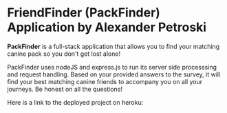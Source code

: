 # FriendFinder (PackFinder) Application by Alexander Petroski


__PackFinder__ is a full-stack application that allows you to find your matching canine pack so you don't get lost alone!

PackFinder uses nodeJS and express.js to run its server side processsing and request handling. Based on your provided answers to the survey, it will find your best matching canine friends to accompany you on all your journeys. Be honest on all the questions!

Here is a link to the deployed project on heroku:


